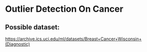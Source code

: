 # Outlier Detection On Cancer
## Possible dataset:
https://archive.ics.uci.edu/ml/datasets/Breast+Cancer+Wisconsin+(Diagnostic)
